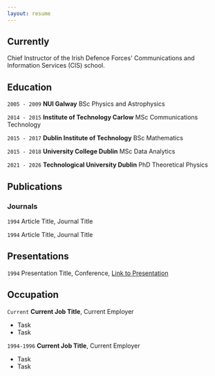 ```yaml
---
layout: resume
---
```

## Currently

Chief Instructor of the Irish Defence Forces' Communications and Information Services (CIS) school.

## Education

`2005 - 2009`
__NUI Galway__
BSc Physics and Astrophysics

`2014 - 2015`
__Institute of Technology Carlow__
MSc Communications Technology 

`2015 - 2017`
__Dublin Institute of Technology__
BSc Mathematics

`2015 - 2018`
__University College Dublin__
MSc Data Analytics

`2021 - 2026`
__Technological University Dublin__
PhD Theoretical Physics

## Publications

<!-- A list is also available [online](https://scholar.google.co.uk/citations?user=LTOTl0YAAAAJ) -->

### Journals

`1994`
Article Title, Journal Title

`1994`
Article Title, Journal Title


## Presentations

`1994`
Presentation Title, Conference, <a href="https://MyWebsite.tld/presentation1">Link to Presentation</a>


## Occupation

`Current`
__Current Job Title__, Current Employer 

- Task
- Task

`1994-1996`
__Current Job Title__, Current Employer 

- Task
- Task



<!-- ### Footer

Last updated: May 2013 -->


